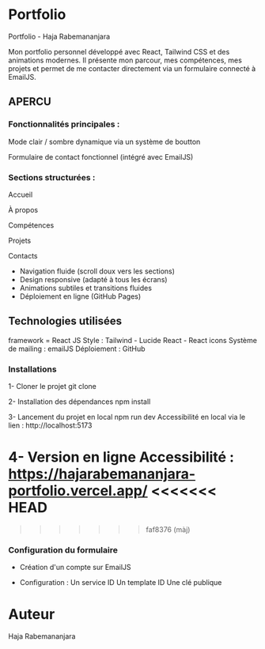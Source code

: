 # Portfolio

Portfolio - Haja Rabemananjara

Mon portfolio personnel développé avec React, Tailwind CSS et des animations modernes.
Il présente mon parcour, mes compétences, mes projets et permet de me contacter directement via un formulaire connecté à EmailJS.

## APERCU

### Fonctionnalités principales :

Mode clair / sombre dynamique via un système de boutton

Formulaire de contact fonctionnel (intégré avec EmailJS)

### Sections structurées :

Accueil

À propos

Compétences

Projets

Contacts

- Navigation fluide (scroll doux vers les sections)
- Design responsive (adapté à tous les écrans)
- Animations subtiles et transitions fluides
- Déploiement en ligne (GitHub Pages)

 ## Technologies utilisées
 framework = React JS
 Style : Tailwind - Lucide React - React icons
 Système de mailing : emailJS
 Déploiement : GitHub

 ### Installations

 1- Cloner le projet
git clone

2- Installation des dépendances
npm install

3- Lancement du projet en local
npm run dev
Accessibilité en local via le lien : http://localhost:5173

4- Version en ligne
Accessibilité : https://hajarabemananjara-portfolio.vercel.app/
<<<<<<< HEAD
=======

>>>>>>> faf8376 (màj)
### Configuration du formulaire

- Création d'un compte sur EmailJS

- Configuration :
Un service ID
Un template ID
Une clé publique


# Auteur

Haja Rabemananjara
